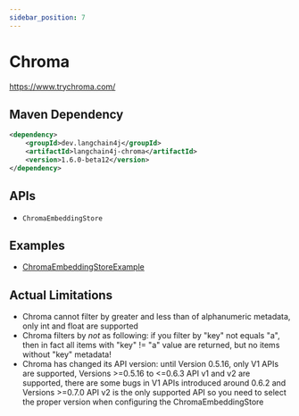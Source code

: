 ```yaml
---
sidebar_position: 7
---
```


# Chroma

https://www.trychroma.com/


## Maven Dependency

```xml
<dependency>
    <groupId>dev.langchain4j</groupId>
    <artifactId>langchain4j-chroma</artifactId>
    <version>1.6.0-beta12</version>
</dependency>
```

## APIs

- `ChromaEmbeddingStore`


## Examples

- [ChromaEmbeddingStoreExample](https://github.com/langchain4j/langchain4j-examples/blob/main/chroma-example/src/main/java/ChromaEmbeddingStoreExample.java)

## Actual Limitations

- Chroma cannot filter by greater and less than of alphanumeric metadata, only int and float are supported
- Chroma filters by *not* as following: if you filter by "key" not equals "a", then in fact all items with "key" != "a" value are returned, but no items without "key" metadata!
- Chroma has changed its API version: until Version 0.5.16, only V1 APIs are supported, Versions >=0.5.16 to <=0.6.3 API v1 and v2 are supported, there are some bugs in V1 APIs introduced around 0.6.2 and Versions >=0.7.0 API v2 is the only supported API so you  need to select the proper version when configuring the ChromaEmbeddingStore
